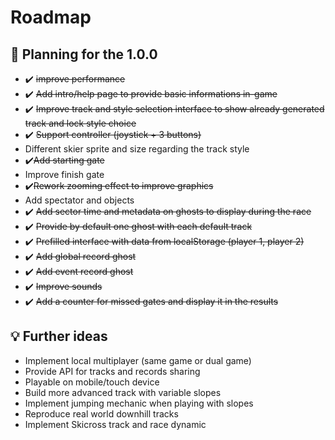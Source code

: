 # Roadmap

## :calendar: Planning for the 1.0.0
- ✔️ ~~improve performance~~
- ✔️ ~~Add intro/help page to provide basic informations in-game~~
- ✔️ ~~Improve track and style selection interface to show already generated track and lock style choice~~
- ✔️ ~~Support controller (joystick + 3 buttons)~~
- Different skier sprite and size regarding the track style
- ✔️~~Add starting gate~~
- Improve finish gate
- ✔️~~Rework zooming effect to improve graphics~~
- Add spectator and objects
- ✔️ ~~Add sector time and metadata on ghosts to display during the race~~
- ✔️ ~~Provide by default one ghost with each default track~~
- ✔️ ~~Prefilled interface with data from localStorage (player 1, player 2)~~
- ✔️ ~~Add global record ghost~~
- ✔️ ~~Add event record ghost~~
- ✔️ ~~Improve sounds~~
- ✔️ ~~Add a counter for missed gates and display it in the results~~

## :bulb: Further ideas
- Implement local multiplayer (same game or dual game)
- Provide API for tracks and records sharing
- Playable on mobile/touch device
- Build more advanced track with variable slopes
- Implement jumping mechanic when playing with slopes
- Reproduce real world downhill tracks
- Implement Skicross track and race dynamic
